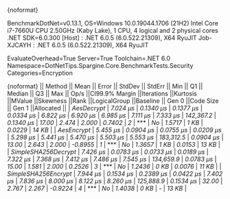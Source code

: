 {noformat}

BenchmarkDotNet=v0.13.1, OS=Windows 10.0.19044.1706 (21H2)
Intel Core i7-7660U CPU 2.50GHz (Kaby Lake), 1 CPU, 4 logical and 2 physical cores
.NET SDK=6.0.300
  [Host]     : .NET 6.0.5 (6.0.522.21309), X64 RyuJIT
  Job-XJCAYH : .NET 6.0.5 (6.0.522.21309), X64 RyuJIT

EvaluateOverhead=True  Server=True  Toolchain=.NET 6.0  
Namespace=DotNetTips.Spargine.Core.BenchmarkTests.Security  Categories=Encryption  

{noformat}
||             Method ||    Mean ||    Error ||   StdDev ||   StdErr ||     Min ||      Q1 ||  Median ||      Q3 ||     Max ||     Op/s ||CI99.9% Margin ||Iterations ||Kurtosis ||MValue ||Skewness ||Rank ||LogicalGroup ||Baseline || Gen 0 ||Code Size || Gen 1 ||Allocated ||
|          *AesDecrypt* | *7.024 μs* | *0.1340 μs* | *0.1377 μs* | *0.0334 μs* | *6.822 μs* | *6.920 μs* | *6.985 μs* | *7.111 μs* | *7.333 μs* | *142,367.2* |      *0.1340 μs* |      *17.00* |    *2.474* |  *2.000* |   *0.7402* |    *2* |            *** |       *No* | *1.5717* |      *1 KB* | *0.0229* |     *14 KB* |
|          *AesEncrypt* | *5.455 μs* | *0.0904 μs* | *0.0755 μs* | *0.0209 μs* | *5.298 μs* | *5.441 μs* | *5.470 μs* | *5.503 μs* | *5.553 μs* | *183,312.5* |      *0.0904 μs* |      *13.00* |    *2.643* |  *2.000* |  *-0.8955* |    *1* |            *** |       *No* | *1.3657* |      *1 KB* | *0.0153* |     *13 KB* |
| *SimpleSHA256Decrypt* | *7.426 μs* | *0.0783 μs* | *0.0733 μs* | *0.0189 μs* | *7.322 μs* | *7.368 μs* | *7.412 μs* | *7.486 μs* | *7.545 μs* | *134,659.9* |      *0.0783 μs* |      *15.00* |    *1.581* |  *2.000* |   *0.2526* |    *3* |            *** |       *No* | *1.2436* |      *0 KB* | *0.0076* |     *11 KB* |
| *SimpleSHA256Encrypt* | *7.944 μs* | *0.1534 μs* | *0.2389 μs* | *0.0422 μs* | *7.402 μs* | *7.836 μs* | *8.000 μs* | *8.122 μs* | *8.260 μs* | *125,888.9* |      *0.1534 μs* |      *32.00* |    *2.767* |  *2.267* |  *-0.9224* |    *4* |            *** |       *No* | *1.4038* |      *0 KB* |      *-* |     *13 KB* |
